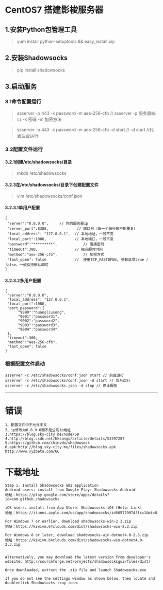 # CentOS7 搭建影梭服务器

## 1.安装Python包管理工具
> yum install python-setuptools && easy_install pip 

## 2.安装Shadowsocks
> pip install shadowsocks

## 3.启动服务

### 3.1命令配置运行

> ssserver -p 443 -k password -m aes-256-cfb  // ssserver -p 服务器端口 -k 密码 -m 加密方法

> ssserver -p 443 -k password -m aes-256-cfb -d start // -d start //代表后台运行

### 3.2配置文件运行 

#### 3.2.1创建/etc/shadowsocks/目录

> mkdir /etc/shadowsocks

#### 3.2.3在/etc/shadowsocks/目录下创建配置文件

> vim /etc/shadowsocks/conf.json

#### 3.2.3.1单用户配置
~~~
{
 "server":"0.0.0.0",     // 你的服务器ip
 "server_port":8388,             // 端口号（每一个账号都不能重复）
 "local_address": "127.0.0.1",  // 本地地址，一般不变
 "local_port":1080,             // 本地端口，一般不变
 "password":"*********",            // 连接密码
 "timeout":300,                 // 相应超时时间
 "method":"aes-256-cfb",            // 加密方式
 "fast_open": false             //  使用TCP_FASTOPEN, 参数选项true / false，一般保持默认即可
}
~~~

#### 3.2.3.2多用户配置
~~~
{
 "server":"0.0.0.0",
 "local_address": "127.0.0.1",
 "local_port":1080,
 "port_password":{
      "9999":"huangliusong",
      "9001":"password1",
      "9002":"password2",
      "9003":"password3",
      "9004":"password4"
 },
 "timeout":300,
 "method":"aes-256-cfb",
 "fast_open": false
}
~~~
### 根据配置文件启动
~~~
ssserver -c /etc/shadowsocks/conf.json start // 前台运行
ssserver -c /etc/shadowsocks/conf.json -d start // 后台运行
ssserver -c /etc/shadowsocks.json -d stop // 停止服务
~~~

----
# 错误
~~~
1、配置文件中不允许中文
2、ip修改为0.0.0.0而不是公网ip地址
3.https://blog.sky-city.me/node/59
4.http://blog.csdn.net/hksangs/article/details/53397287
5.https://github.com/shinvdu/shadowsock
6.apk:http://blog.sky-city.me/files/shadowsocks.apk
http://www.xyzbeta.com/66
~~~
# 下载地址
~~~
Step 1. Install Shadowsocks GUI application
Android users: install from Google Play: Shadowsocks-Android
地址：https://play.google.com/store/apps/details?id=com.github.shadowsocks

iOS users: install from App Store: Shadowsocks-iOS [Help: Link]
地址：https://itunes.apple.com/us/app/shadowsocks/id665729974?ls=1&mt=8

For Windows 7 or earlier, download shadowsocks-win-2.3.zip
地址：https://kiwivm.64clouds.com/dist/shadowsocks-win-2.3.zip

For Windows 8 or later, download shadowsocks-win-dotnet4.0-2.3.zip
地址：https://kiwivm.64clouds.com/dist/shadowsocks-win-dotnet4.0-2.3.zip


Alternatively, you may download the latest version from developer's website: http://sourceforge.net/projects/shadowsocksgui/files/dist/

Once downloaded, extract the .zip file and launch Shadowsocks.exe

If you do not see the settings window as shown below, then locate and doubleclick Shadowsocks tray icon:  
~~~
